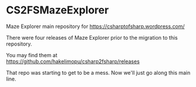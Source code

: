 # CS2FSMazeExplorer
Maze Explorer main repository for https://csharptofsharp.wordpress.com/

There were four releases of Maze Explorer prior to the migration to this repository. 

You may find them at https://github.com/hakelimopu/csharp2fsharp/releases

That repo was starting to get to be a mess. Now we'll just go along this main line.
